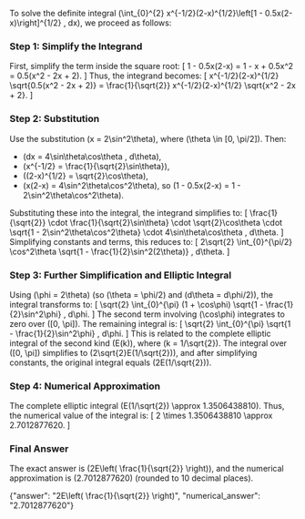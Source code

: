 
To solve the definite integral \(\int_{0}^{2} x^{-1/2}(2-x)^{1/2}\left[1 - 0.5x(2-x)\right]^{1/2} \, dx\), we proceed as follows:


### Step 1: Simplify the Integrand
First, simplify the term inside the square root:
\[
1 - 0.5x(2-x) = 1 - x + 0.5x^2 = 0.5(x^2 - 2x + 2).
\]
Thus, the integrand becomes:
\[
x^{-1/2}(2-x)^{1/2} \sqrt{0.5(x^2 - 2x + 2)} = \frac{1}{\sqrt{2}} x^{-1/2}(2-x)^{1/2} \sqrt{x^2 - 2x + 2}.
\]


### Step 2: Substitution
Use the substitution \(x = 2\sin^2\theta\), where \(\theta \in [0, \pi/2]\). Then:
- \(dx = 4\sin\theta\cos\theta \, d\theta\),
- \(x^{-1/2} = \frac{1}{\sqrt{2}\sin\theta}\),
- \((2-x)^{1/2} = \sqrt{2}\cos\theta\),
- \(x(2-x) = 4\sin^2\theta\cos^2\theta\), so \(1 - 0.5x(2-x) = 1 - 2\sin^2\theta\cos^2\theta\).

Substituting these into the integral, the integrand simplifies to:
\[
\frac{1}{\sqrt{2}} \cdot \frac{1}{\sqrt{2}\sin\theta} \cdot \sqrt{2}\cos\theta \cdot \sqrt{1 - 2\sin^2\theta\cos^2\theta} \cdot 4\sin\theta\cos\theta \, d\theta.
\]
Simplifying constants and terms, this reduces to:
\[
2\sqrt{2} \int_{0}^{\pi/2} \cos^2\theta \sqrt{1 - \frac{1}{2}\sin^2(2\theta)} \, d\theta.
\]


### Step 3: Further Simplification and Elliptic Integral
Using \(\phi = 2\theta\) (so \(\theta = \phi/2\) and \(d\theta = d\phi/2\)), the integral transforms to:
\[
\sqrt{2} \int_{0}^{\pi} (1 + \cos\phi) \sqrt{1 - \frac{1}{2}\sin^2\phi} \, d\phi.
\]
The second term involving \(\cos\phi\) integrates to zero over \([0, \pi]\). The remaining integral is:
\[
\sqrt{2} \int_{0}^{\pi} \sqrt{1 - \frac{1}{2}\sin^2\phi} \, d\phi.
\]
This is related to the complete elliptic integral of the second kind \(E(k)\), where \(k = 1/\sqrt{2}\). The integral over \([0, \pi]\) simplifies to \(2\sqrt{2}E(1/\sqrt{2})\), and after simplifying constants, the original integral equals \(2E(1/\sqrt{2})\).


### Step 4: Numerical Approximation
The complete elliptic integral \(E(1/\sqrt{2}) \approx 1.3506438810\). Thus, the numerical value of the integral is:
\[
2 \times 1.3506438810 \approx 2.7012877620.
\]


### Final Answer
The exact answer is \(2E\left( \frac{1}{\sqrt{2}} \right)\), and the numerical approximation is \(2.7012877620\) (rounded to 10 decimal places).

{"answer": "2E\left( \frac{1}{\sqrt{2}} \right)", "numerical_answer": "2.7012877620"}
